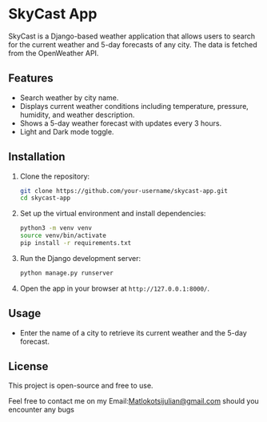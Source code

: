 # SkyCast App

SkyCast is a Django-based weather application that allows users to search for the current weather and 5-day forecasts of any city. The data is fetched from the OpenWeather API.

## Features

- Search weather by city name.
- Displays current weather conditions including temperature, pressure, humidity, and weather description.
- Shows a 5-day weather forecast with updates every 3 hours.
- Light and Dark mode toggle.

## Installation

1. Clone the repository:
    ```bash
    git clone https://github.com/your-username/skycast-app.git
    cd skycast-app
    ```

2. Set up the virtual environment and install dependencies:
    ```bash
    python3 -m venv venv
    source venv/bin/activate
    pip install -r requirements.txt
    ```

3. Run the Django development server:
    ```bash
    python manage.py runserver
    ```

4. Open the app in your browser at `http://127.0.0.1:8000/`.

## Usage

- Enter the name of a city to retrieve its current weather and the 5-day forecast.

## License

This project is open-source and free to use.

Feel free to contact me on my Email:Matlokotsijulian@gmail.com should you encounter any bugs
